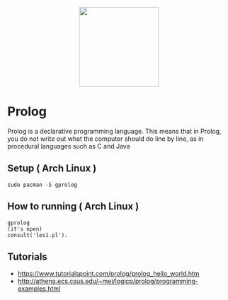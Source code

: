 <p align="center"><img src="https://user-images.githubusercontent.com/56169582/111310563-48276d00-866e-11eb-8e63-8310f49e14e1.png" width="180px"/></p>

# Prolog
Prolog is a declarative programming language. This means that in Prolog, you do not write out what the computer should do line by line, as in procedural languages such as C and Java

## Setup ( Arch Linux )
```
sudo pacman -S gprolog
```

## How to running ( Arch Linux )
```
gprolog
(it's open)
consult('les1.pl').
```

## Tutorials
- https://www.tutorialspoint.com/prolog/prolog_hello_world.htm
- http://athena.ecs.csus.edu/~mei/logicp/prolog/programming-examples.html
